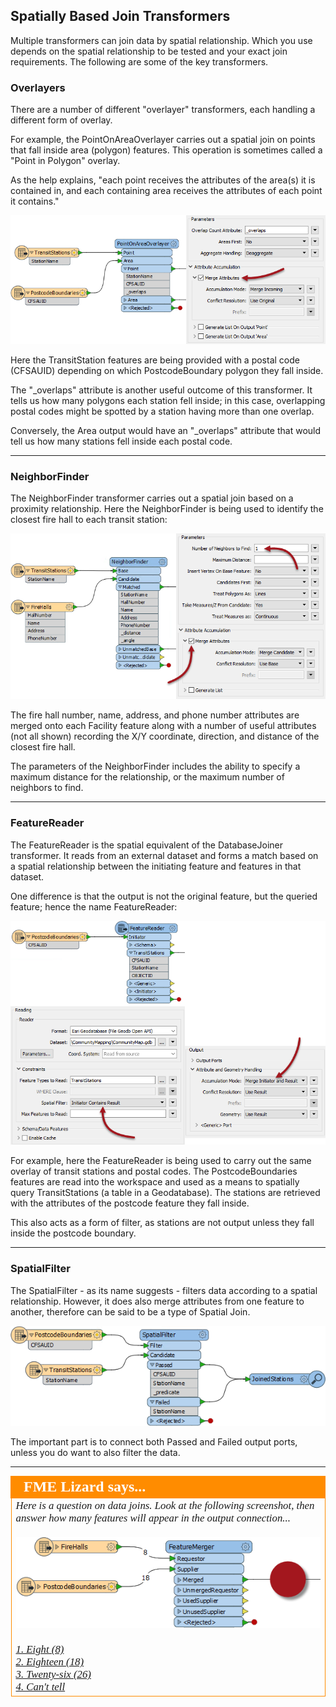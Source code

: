 ## Spatially Based Join Transformers ##

Multiple transformers can join data by spatial relationship. Which you use depends on the spatial relationship to be tested and your exact join requirements. The following are some of the key transformers.


### Overlayers ###
There are a number of different "overlayer" transformers, each handling a different form of overlay.

For example, the PointOnAreaOverlayer carries out a spatial join on points that fall inside area (polygon) features. This operation is sometimes called a "Point in Polygon" overlay.

As the help explains, "each point receives the attributes of the area(s) it is contained in, and each containing area receives the attributes of each point it contains."

![](./Images/Img4.058.PointOnAreaOverlayerOnCanvas.png)

Here the TransitStation features are being provided with a postal code (CFSAUID) depending on which PostcodeBoundary polygon they fall inside.

The "_overlaps" attribute is another useful outcome of this transformer. It tells us how many polygons each station fell inside; in this case, overlapping postal codes might be spotted by a station having more than one overlap.

Conversely, the Area output would have an "_overlaps" attribute that would tell us how many stations fell inside each postal code.

---

### NeighborFinder ###
The NeighborFinder transformer carries out a spatial join based on a proximity relationship. Here the NeighborFinder is being used to identify the closest fire hall to each transit station:

![](./Images/Img4.059.NeighborFinderOnCanvas.png)

The fire hall number, name, address, and phone number attributes are merged onto each Facility feature along with a number of useful attributes (not all shown) recording the X/Y coordinate, direction, and distance of the closest fire hall.

The parameters of the NeighborFinder includes the ability to specify a maximum distance for the relationship, or the maximum number of neighbors to find.

---

### FeatureReader ###
The FeatureReader is the spatial equivalent of the DatabaseJoiner transformer. It reads from an external dataset and forms a match based on a spatial relationship between the initiating feature and features in that dataset.

One difference is that the output is not the original feature, but the queried feature; hence the name FeatureReader:

![](./Images/Img4.060.FeatureReaderOnCanvas.png)

For example, here the FeatureReader is being used to carry out the same overlay of transit stations and postal codes. The PostcodeBoundaries features are read into the workspace and used as a means to spatially query TransitStations (a table in a Geodatabase). The stations are retrieved with the attributes of the postcode feature they fall inside.

This also acts as a form of filter, as stations are not output unless they fall inside the postcode boundary.

---

### SpatialFilter ###
The SpatialFilter - as its name suggests - filters data according to a spatial relationship. However, it does also merge attributes from one feature to another, therefore can be said to be a type of Spatial Join.

![](./Images/Img4.060b.SpatialFilterJoin.png)

The important part is to connect both Passed and Failed output ports, unless you do want to also filter the data.

---

<!--Person X Says Section-->

<table style="border-spacing: 0px">
<tr>
<td style="vertical-align:middle;background-color:darkorange;border: 2px solid darkorange">
<i class="fa fa-quote-left fa-lg fa-pull-left fa-fw" style="color:white;padding-right: 12px;vertical-align:text-top"></i>
<span style="color:white;font-size:x-large;font-weight: bold;font-family:serif">FME Lizard says...</span>
</td>
</tr>

<tr>
<td style="border: 1px solid darkorange">
<span style="font-family:serif; font-style:italic; font-size:larger">
Here is a question on data joins. Look at the following screenshot, then answer how many features will appear in the output connection...
<br><br><img src="./Images/Img4.061.FeatureMergerQuestion.png">
<br><br><a href="http://52.73.3.37/fmedatastreaming/Manual/QAResponse2017.fmw?chapter=5&question=6&answer=1&DestDataset_TEXTLINE=C%3A%5CFMEOutput%5CQAResponse.html">1. Eight (8)</a>
<br><a href="http://52.73.3.37/fmedatastreaming/Manual/QAResponse2017.fmw?chapter=5&question=6&answer=2&DestDataset_TEXTLINE=C%3A%5CFMEOutput%5CQAResponse.html">2. Eighteen (18)</a>
<br><a href="http://52.73.3.37/fmedatastreaming/Manual/QAResponse2017.fmw?chapter=5&question=6&answer=3&DestDataset_TEXTLINE=C%3A%5CFMEOutput%5CQAResponse.html">3. Twenty-six (26)</a>
<br><a href="http://52.73.3.37/fmedatastreaming/Manual/QAResponse2017.fmw?chapter=5&question=6&answer=4&DestDataset_TEXTLINE=C%3A%5CFMEOutput%5CQAResponse.html">4. Can't tell</a>
</span>
</td>
</tr>
</table>
